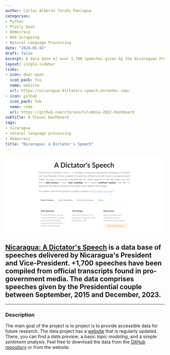 ```yaml
---
author: Carlos Alberto Toruño Paniagua
categories:
- Python
- Plotly Dash
- Democracy
- Web Scrapping
- Natural Language Processing
date: "2024-01-02"
draft: false
excerpt: A data base of over 1,700 speeches given by the Nicaraguan Presidential couple between September 2015 and December 2023.
layout: single-sidebar
links:
- icon: door-open
  icon_pack: fas
  name: website
  url: https://nicaragua-dictators-speech.onrender.com/
- icon: github
  icon_pack: fab
  name: code
  url: https://github.com/ctoruno/Colombia-2022-Dashboard
subtitle: A Visual Dashboard
tags:
- nicaragua
- natural language processing
- democracy
title: "Nicaragua: A Dictator's Speech"
---
```


![](featured.png)

## [Nicaragua: A Dictator's Speech](https://nds-dash.onrender.com) is a data base of speeches delivered by Nicaragua's President and Vice-President. +1,700 speeches have been compiled from official transcripts found in pro-government media. The data comprises speeches given by the Presidential couple between September, 2015 and December, 2023.

---

### Description
The main goal of the project is to  project is to provide accessible data for future research. The data project has a [website](https://nds-dash.onrender.com) that is regularly updated. There, you can find a _data preview_, a basic _topic modeling_, and a simple _sentiment analysis_. Feel free to download the data from the [GitHub repository](https://github.com/ctoruno/Nicaragua-dictators-speech) or from the website.


